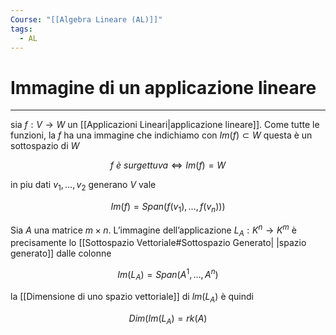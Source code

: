 ```yaml
---
Course: "[[Algebra Lineare (AL)]]"
tags:
  - AL
---
```

# Immagine di un applicazione lineare
---
sia $f:V \rightarrow W$ un [[Applicazioni Lineari|applicazione lineare]]. 
Come tutte le funzioni, la $f$ ha una immagine che indichiamo con $Im(f) \subset W$ questa è un sottospazio di $W$

$$
f \ è \ surgettuva \iff Im(f) = W
$$

 in piu dati $v_1,\dots, v_2$ generano $V$ vale

$$
Im(f)=Span(f(v_1),\dots,f(v_n)))
$$

Sia $A$ una matrice $m \times n$. L’immagine dell’applicazione $L_A : K^n \rightarrow K^m$ è precisamente lo [[Sottospazio Vettoriale#Sottospazio Generato| |spazio generato]] dalle colonne

$$
Im(L_A) =  Span(A^1,\dots,A^n)
$$

la [[Dimensione di uno spazio vettoriale]] di $lm(L_A)$ è quindi

$$
Dim(Im(L_A)=rk(A)
$$